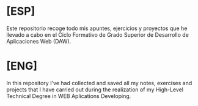 
# [ESP] 
Este repositorio recoge todo mis apuntes, ejercicios y proyectos que he llevado a cabo en el Ciclo Formativo de Grado Superior de Desarrollo de Aplicaciones Web (DAW).

# [ENG]
In this repository I've had collected and saved all my notes, exercises and projects that I have carried out during the realization of my High-Level Technical Degree in WEB Aplications Developing.
